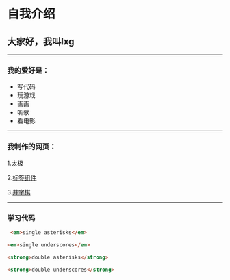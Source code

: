 # 自我介绍

## 大家好，我叫lxg
---
### 我的爱好是：
* 写代码
* 玩游戏
* 画画
* 听歌
* 看电影
---
### 我制作的网页：

1.[太极](givemeisright.github.io/taiji/index.html)

2.[标签组件](givemeisright.github.io/tabconponent/index.html) 

3.[井字棋](https://givemeisright.github.io/vue-demo/dist/index.html)

---
### 学习代码
```HTML
 <em>single asterisks</em>

<em>single underscores</em>

<strong>double asterisks</strong>

<strong>double underscores</strong>

 ```
